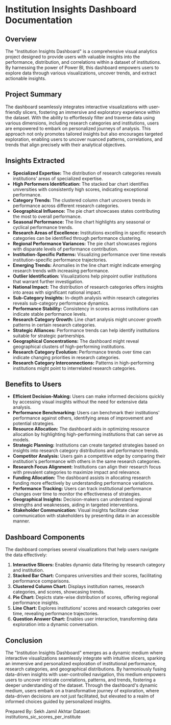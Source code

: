 # Institution Insights Dashboard Documentation

## Overview
The "Institution Insights Dashboard" is a comprehensive visual analytics project designed to provide users with valuable insights into the performance, distribution, and correlations within a dataset of institutions. By harnessing the power of Power BI, this dashboard empowers users to explore data through various visualizations, uncover trends, and extract actionable insights.

## Project Summary
The dashboard seamlessly integrates interactive visualizations with user-friendly slicers, fostering an immersive and exploratory experience within the dataset. With the ability to effortlessly filter and traverse data using various dimensions, including research categories and institutions, users are empowered to embark on personalized journeys of analysis. This approach not only promotes tailored insights but also encourages targeted exploration, enabling users to uncover nuanced patterns, correlations, and trends that align precisely with their analytical objectives.

## Insights Extracted
- **Specialized Expertise:** The distribution of research categories reveals institutions' areas of specialized expertise.
- **High Performers Identification:** The stacked bar chart identifies universities with consistently high scores, indicating exceptional performance.
- **Category Trends:** The clustered column chart uncovers trends in performance across different research categories.
- **Geographical Influence:** The pie chart showcases states contributing the most to overall performance.
- **Seasonal Performance:** The line chart highlights any seasonal or cyclical performance trends.
- **Research Areas of Excellence:** Institutions excelling in specific research categories can be identified through performance clustering.
- **Regional Performance Variances:** The pie chart showcases regions with disparate levels of performance contribution.
- **Institution-Specific Patterns:** Visualizing performance over time reveals institution-specific performance trajectories.
- **Emerging Trends:** Anomalies in the line chart might indicate emerging research trends with increasing performance.
- **Outlier Identification:** Visualizations help pinpoint outlier institutions that warrant further investigation.
- **National Impact:** The distribution of research categories offers insights into areas with significant national impact.
- **Sub-Category Insights:** In-depth analysis within research categories reveals sub-category performance dynamics.
- **Performance Stability:** Consistency in scores across institutions can indicate stable performance levels.
- **Research Category Growth:** Line chart analysis might uncover growth patterns in certain research categories.
- **Strategic Alliances:** Performance trends can help identify institutions suitable for strategic partnerships.
- **Geographical Concentrations:** The dashboard might reveal geographical clusters of high-performing institutions.
- **Research Category Evolution:** Performance trends over time can indicate changing priorities in research categories.
- **Research Category Interconnections:** Patterns in high-performing institutions might point to interrelated research categories.

## Benefits to Users
- **Efficient Decision-Making:** Users can make informed decisions quickly by accessing visual insights without the need for extensive data analysis.
- **Performance Benchmarking:** Users can benchmark their institutions' performance against others, identifying areas of improvement and potential strategies.
- **Resource Allocation:** The dashboard aids in optimizing resource allocation by highlighting high-performing institutions that can serve as models.
- **Strategic Planning:** Institutions can create targeted strategies based on insights into research category distributions and performance trends.
- **Competitor Analysis:** Users gain a competitive edge by comparing their institution's performance with others in the same research categories.
- **Research Focus Alignment:** Institutions can align their research focus with prevalent categories to maximize impact and relevance.
- **Funding Allocation:** The dashboard assists in allocating research funding more effectively by understanding performance variations.
- **Performance Tracking:** Users can track institutional performance changes over time to monitor the effectiveness of strategies.
- **Geographical Insights:** Decision-makers can understand regional strengths and weaknesses, aiding in targeted interventions.
- **Stakeholder Communication:** Visual insights facilitate clear communication with stakeholders by presenting data in an accessible manner.

## Dashboard Components
The dashboard comprises several visualizations that help users navigate the data effectively:

1. **Interactive Slicers:** Enables dynamic data filtering by research category and institution.
2. **Stacked Bar Chart:** Compares universities and their scores, facilitating performance comparisons.
3. **Clustered Column Chart:** Displays institution names, research categories, and scores, showcasing trends.
4. **Pie Chart:** Depicts state-wise distribution of scores, offering regional performance insights.
5. **Line Chart:** Explores institutions' scores and research categories over time, revealing performance trajectories.
6. **Question Answer Chart:** Enables user interaction, transforming data exploration into a dynamic conversation.

## Conclusion
The "Institution Insights Dashboard" emerges as a dynamic medium where interactive visualizations seamlessly integrate with intuitive slicers, sparking an immersive and personalized exploration of institutional performance, research categories, and geographical distributions. By harmoniously fusing data-driven insights with user-controlled navigation, this medium empowers users to uncover intricate correlations, patterns, and trends, fostering a deeper understanding of the dataset. Through the dashboard's dynamic medium, users embark on a transformative journey of exploration, where data-driven decisions are not just facilitated, but elevated to a realm of informed choices guided by personalized insights.

Prepared By: Sekh Jamil Akhtar
Dataset: institutions_sic_scores_per_institute
